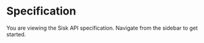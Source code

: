 # Specification

You are viewing the Sisk API specification. Navigate from the sidebar to get started.